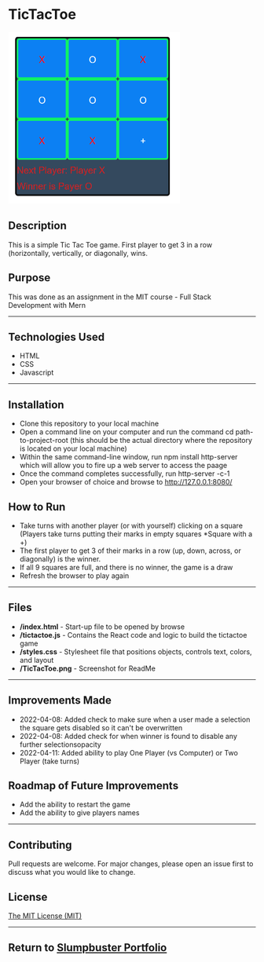 # TicTacToe
<img src="./TicTacToe.PNG" height="350px" width="350px"/>

## Description 
This is a simple Tic Tac Toe game. First player to get 3 in a row (horizontally, vertically, or diagonally, wins.

## Purpose 
This was done as an assignment in the MIT course - Full Stack Development with Mern

---------

## Technologies Used 
- HTML
- CSS
- Javascript

---------

## Installation 
- Clone this repository to your local machine
- Open a command line on your computer and run the command cd path-to-project-root (this should be the actual directory where the repository is located on your local machine)
- Within the same command-line window, run npm install http-server which will allow you to fire up a web server to access the paage
- Once the command completes successfully, run http-server -c-1
- Open your browser of choice and browse to http://127.0.0.1:8080/

## How to Run 
- Take turns with another player (or with yourself) clicking on a square (Players take turns putting their marks in empty squares *Square with a +)
- The first player to get 3 of their marks in a row (up, down, across, or diagonally) is the winner.
- If all 9 squares are full, and there is no winner, the game is a draw
- Refresh the browser to play again

---------

## Files 
- **/index.html** - Start-up file to be opened by browse 
- **/tictactoe.js** - Contains the React code and logic to build the tictactoe game
- **/styles.css** - Stylesheet file that positions objects, controls text, colors, and layout
- **/TicTacToe.png** - Screenshot for ReadMe

---------

## Improvements Made
- 2022-04-08: Added check to make sure when a user made a selection the square gets disabled so it can't be overwritten
- 2022-04-08: Added check for when winner is found to disable any further selectionsopacity
- 2022-04-11: Added ability to play One Player (vs Computer) or Two Player (take turns)

## Roadmap of Future Improvements
- Add the ability to restart the game
- Add the ability to give players names

---------

## Contributing 
Pull requests are welcome. For major changes, please open an issue first to discuss what you would like to change.

## License
[The MIT License (MIT)](https://github.com/slumpbuster/Formik/blob/main/LICENSE)

---------

## Return to [Slumpbuster Portfolio](https://slumpbuster.github.io/#portfolio)
